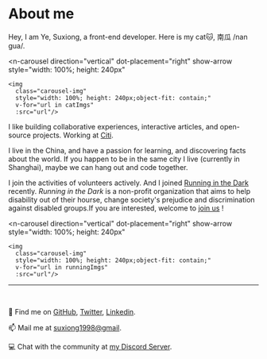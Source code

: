 <script setup>
    import {catImgs,runningImgs} from './assets/imgs.ts'
</script>

# About me
Hey, I am Ye, Suxiong, a front-end developer. Here is my cat:cat:, 南瓜 /nan gua/. 

<n-carousel
    direction="vertical"
    dot-placement="right"
    show-arrow
    style="width: 100%; height: 240px"
>
    <img
      class="carousel-img"
      style="width: 100%; height: 240px;object-fit: contain;"
      v-for="url in catImgs"
      :src="url"/>
</n-carousel>

I like building collaborative experiences, interactive articles, and open-source projects. Working at [Citi](https://www.citigroup.com/citi/).

I live in the China, and have a passion for learning, and discovering facts about the world. If you happen to be in the same city I live (currently in Shanghai), maybe we can hang out and code together.

I join the activities of volunteers actively. And I joined [Running in the Dark](http://www.dialogueinthedark.com.cn/about/) recently. *Running in the Dark* is a non-profit organization that aims to help disability out of their hourse, change society's prejudice and discrimination against disabled groups.If you are interested, welcome to [join us](https://mp.weixin.qq.com/s/P913EecYMiwz6Z53l_D1ng) !

<n-carousel
    direction="vertical"
    dot-placement="right"
    show-arrow
    style="width: 100%; height: 240px"
>
    <img
      class="carousel-img"
      style="width: 100%; height: 240px;object-fit: contain;"
      v-for="url in runningImgs"
      :src="url"/>
</n-carousel>

---

<br/>

:iphone: Find me on [GitHub](https://github.com/YeSuX), [Twitter](https://twitter.com/YeSuX1998), [Linkedin](https://discord.gg/evZrD9h5qW).

:mailbox: Mail me at [suxiong1998@gmail](mailto:suxiong1998@gmail.com).

:computer: Chat with the community at [my Discord Server](https://discord.gg/evZrD9h5qW).